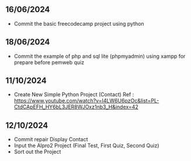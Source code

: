 ## 16/06/2024
- Commit the basic freecodecamp project using python

## 18/06/2024
- Commit the example of php and sql lite (phpmyadmin) using xampp for prepare before pemweb quiz

## 11/10/2024
- Create New Simple Python Project (Contact) Ref : https://www.youtube.com/watch?v=I4LW6U6pzOc&list=PL-CtdCApEFH_HY6bL3JER8WJOxz1nb3_H&index=42

## 12/10/2024
- Commit repair Display Contact
- Input the Alpro2 Project (Final Test, First Quiz, Second Quiz)
- Sort out the Project